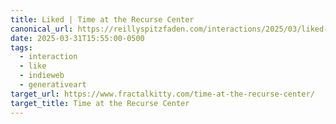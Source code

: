 ```yaml
---
title: Liked | Time at the Recurse Center
canonical_url: https://reillyspitzfaden.com/interactions/2025/03/liked-time-at-the-recurse-center/
date: 2025-03-31T15:55:00-0500
tags:
  - interaction
  - like
  - indieweb
  - generativeart
target_url: https://www.fractalkitty.com/time-at-the-recurse-center/
target_title: Time at the Recurse Center
---
```

